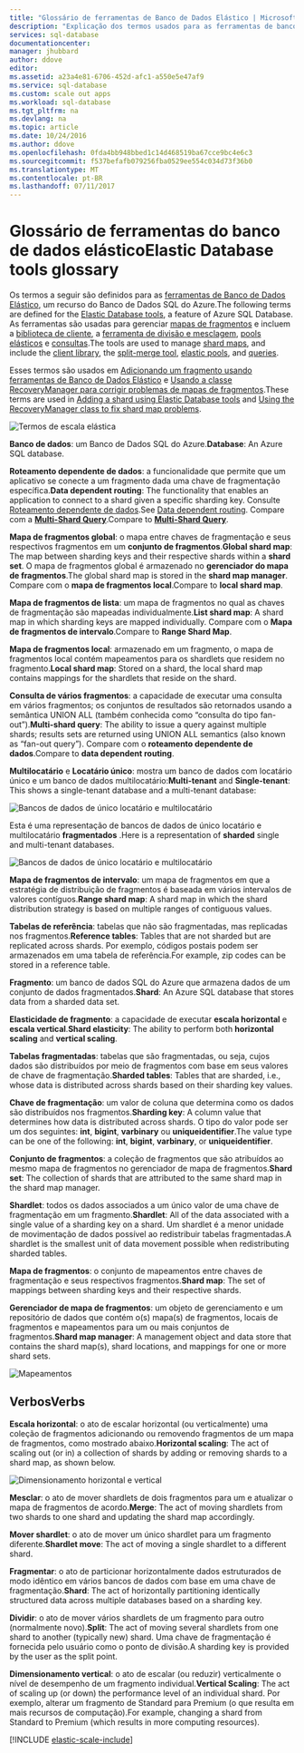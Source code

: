 ```yaml
---
title: "Glossário de ferramentas de Banco de Dados Elástico | Microsoft Docs"
description: "Explicação dos termos usados para as ferramentas de banco de dados elástico"
services: sql-database
documentationcenter: 
manager: jhubbard
author: ddove
editor: 
ms.assetid: a23a4e81-6706-452d-afc1-a550e5e47af9
ms.service: sql-database
ms.custom: scale out apps
ms.workload: sql-database
ms.tgt_pltfrm: na
ms.devlang: na
ms.topic: article
ms.date: 10/24/2016
ms.author: ddove
ms.openlocfilehash: 0fda4bb948bbed1c14d468519ba67cce9bc4e6c3
ms.sourcegitcommit: f537befafb079256fba0529ee554c034d73f36b0
ms.translationtype: MT
ms.contentlocale: pt-BR
ms.lasthandoff: 07/11/2017
---
```

# <a name="elastic-database-tools-glossary"></a><span data-ttu-id="e4bdb-103">Glossário de ferramentas do banco de dados elástico</span><span class="sxs-lookup"><span data-stu-id="e4bdb-103">Elastic Database tools glossary</span></span>
<span data-ttu-id="e4bdb-104">Os termos a seguir são definidos para as [ferramentas de Banco de Dados Elástico](sql-database-elastic-scale-introduction.md), um recurso do Banco de Dados SQL do Azure.</span><span class="sxs-lookup"><span data-stu-id="e4bdb-104">The following terms are defined for the [Elastic Database tools](sql-database-elastic-scale-introduction.md), a feature of Azure SQL Database.</span></span> <span data-ttu-id="e4bdb-105">As ferramentas são usadas para gerenciar [mapas de fragmentos](sql-database-elastic-scale-shard-map-management.md) e incluem a [biblioteca de cliente](sql-database-elastic-database-client-library.md), a [ferramenta de divisão e mesclagem](sql-database-elastic-scale-overview-split-and-merge.md), [pools elásticos](sql-database-elastic-pool.md) e [consultas](sql-database-elastic-query-overview.md).</span><span class="sxs-lookup"><span data-stu-id="e4bdb-105">The tools are used to manage [shard maps](sql-database-elastic-scale-shard-map-management.md), and include the [client library](sql-database-elastic-database-client-library.md), the [split-merge tool](sql-database-elastic-scale-overview-split-and-merge.md), [elastic pools](sql-database-elastic-pool.md), and [queries](sql-database-elastic-query-overview.md).</span></span> 

<span data-ttu-id="e4bdb-106">Esses termos são usados em [Adicionando um fragmento usando ferramentas de Banco de Dados Elástico](sql-database-elastic-scale-add-a-shard.md) e [Usando a classe RecoveryManager para corrigir problemas de mapas de fragmentos](sql-database-elastic-database-recovery-manager.md).</span><span class="sxs-lookup"><span data-stu-id="e4bdb-106">These terms are used in [Adding a shard using Elastic Database tools](sql-database-elastic-scale-add-a-shard.md) and [Using the RecoveryManager class to fix shard map problems](sql-database-elastic-database-recovery-manager.md).</span></span>

![Termos de escala elástica][1]

<span data-ttu-id="e4bdb-108">**Banco de dados**: um Banco de Dados SQL do Azure.</span><span class="sxs-lookup"><span data-stu-id="e4bdb-108">**Database**: An Azure SQL database.</span></span> 

<span data-ttu-id="e4bdb-109">**Roteamento dependente de dados**: a funcionalidade que permite que um aplicativo se conecte a um fragmento dada uma chave de fragmentação específica.</span><span class="sxs-lookup"><span data-stu-id="e4bdb-109">**Data dependent routing**: The functionality that enables an application to connect to a shard given a specific sharding key.</span></span> <span data-ttu-id="e4bdb-110">Consulte [Roteamento dependente de dados](sql-database-elastic-scale-data-dependent-routing.md).</span><span class="sxs-lookup"><span data-stu-id="e4bdb-110">See [Data dependent routing](sql-database-elastic-scale-data-dependent-routing.md).</span></span> <span data-ttu-id="e4bdb-111">Compare com a **[Multi-Shard Query](sql-database-elastic-scale-multishard-querying.md)**.</span><span class="sxs-lookup"><span data-stu-id="e4bdb-111">Compare to **[Multi-Shard Query](sql-database-elastic-scale-multishard-querying.md)**.</span></span>

<span data-ttu-id="e4bdb-112">**Mapa de fragmentos global**: o mapa entre chaves de fragmentação e seus respectivos fragmentos em um **conjunto de fragmentos**.</span><span class="sxs-lookup"><span data-stu-id="e4bdb-112">**Global shard map**: The map between sharding keys and their respective shards within a **shard set**.</span></span> <span data-ttu-id="e4bdb-113">O mapa de fragmentos global é armazenado no **gerenciador do mapa de fragmentos**.</span><span class="sxs-lookup"><span data-stu-id="e4bdb-113">The global shard map is stored in the **shard map manager**.</span></span> <span data-ttu-id="e4bdb-114">Compare com o **mapa de fragmentos local**.</span><span class="sxs-lookup"><span data-stu-id="e4bdb-114">Compare to **local shard map**.</span></span>

<span data-ttu-id="e4bdb-115">**Mapa de fragmentos de lista**: um mapa de fragmentos no qual as chaves de fragmentação são mapeadas individualmente.</span><span class="sxs-lookup"><span data-stu-id="e4bdb-115">**List shard map**: A shard map in which sharding keys are mapped individually.</span></span> <span data-ttu-id="e4bdb-116">Compare com o **Mapa de fragmentos de intervalo**.</span><span class="sxs-lookup"><span data-stu-id="e4bdb-116">Compare to **Range Shard Map**.</span></span>   

<span data-ttu-id="e4bdb-117">**Mapa de fragmentos local**: armazenado em um fragmento, o mapa de fragmentos local contém mapeamentos para os shardlets que residem no fragmento.</span><span class="sxs-lookup"><span data-stu-id="e4bdb-117">**Local shard map**: Stored on a shard, the local shard map contains mappings for the shardlets that reside on the shard.</span></span>

<span data-ttu-id="e4bdb-118">**Consulta de vários fragmentos**: a capacidade de executar uma consulta em vários fragmentos; os conjuntos de resultados são retornados usando a semântica UNION ALL (também conhecida como “consulta do tipo fan-out”).</span><span class="sxs-lookup"><span data-stu-id="e4bdb-118">**Multi-shard query**: The ability to issue a query against multiple shards; results sets are returned using UNION ALL semantics (also known as “fan-out query”).</span></span> <span data-ttu-id="e4bdb-119">Compare com o **roteamento dependente de dados**.</span><span class="sxs-lookup"><span data-stu-id="e4bdb-119">Compare to **data dependent routing**.</span></span>

<span data-ttu-id="e4bdb-120">**Multilocatário** e **Locatário único**: mostra um banco de dados com locatário único e um banco de dados multilocatário:</span><span class="sxs-lookup"><span data-stu-id="e4bdb-120">**Multi-tenant** and **Single-tenant**: This shows a single-tenant database and a multi-tenant database:</span></span>

![Bancos de dados de único locatário e multilocatário](./media/sql-database-elastic-scale-glossary/multi-single-simple.png)

<span data-ttu-id="e4bdb-122">Esta é uma representação de bancos de dados de único locatário e multilocatário **fragmentados** .</span><span class="sxs-lookup"><span data-stu-id="e4bdb-122">Here is a representation of **sharded** single and multi-tenant databases.</span></span> 

![Bancos de dados de único locatário e multilocatário](./media/sql-database-elastic-scale-glossary/shards-single-multi.png)

<span data-ttu-id="e4bdb-124">**Mapa de fragmentos de intervalo**: um mapa de fragmentos em que a estratégia de distribuição de fragmentos é baseada em vários intervalos de valores contíguos.</span><span class="sxs-lookup"><span data-stu-id="e4bdb-124">**Range shard map**: A shard map in which the shard distribution strategy is based on multiple ranges of contiguous values.</span></span> 

<span data-ttu-id="e4bdb-125">**Tabelas de referência**: tabelas que não são fragmentadas, mas replicadas nos fragmentos.</span><span class="sxs-lookup"><span data-stu-id="e4bdb-125">**Reference tables**: Tables that are not sharded but are replicated across shards.</span></span> <span data-ttu-id="e4bdb-126">Por exemplo, códigos postais podem ser armazenados em uma tabela de referência.</span><span class="sxs-lookup"><span data-stu-id="e4bdb-126">For example, zip codes can be stored in a reference table.</span></span> 

<span data-ttu-id="e4bdb-127">**Fragmento**: um banco de dados SQL do Azure que armazena dados de um conjunto de dados fragmentados.</span><span class="sxs-lookup"><span data-stu-id="e4bdb-127">**Shard**: An Azure SQL database that stores data from a sharded data set.</span></span> 

<span data-ttu-id="e4bdb-128">**Elasticidade de fragmento**: a capacidade de executar **escala horizontal** e **escala vertical**.</span><span class="sxs-lookup"><span data-stu-id="e4bdb-128">**Shard elasticity**: The ability to perform both **horizontal scaling** and **vertical scaling**.</span></span>

<span data-ttu-id="e4bdb-129">**Tabelas fragmentadas**: tabelas que são fragmentadas, ou seja, cujos dados são distribuídos por meio de fragmentos com base em seus valores de chave de fragmentação.</span><span class="sxs-lookup"><span data-stu-id="e4bdb-129">**Sharded tables**: Tables that are sharded, i.e., whose data is distributed across shards based on their sharding key values.</span></span> 

<span data-ttu-id="e4bdb-130">**Chave de fragmentação**: um valor de coluna que determina como os dados são distribuídos nos fragmentos.</span><span class="sxs-lookup"><span data-stu-id="e4bdb-130">**Sharding key**: A column value that determines how data is distributed across shards.</span></span> <span data-ttu-id="e4bdb-131">O tipo do valor pode ser um dos seguintes: **int**, **bigint**, **varbinary** ou **uniqueidentifier**.</span><span class="sxs-lookup"><span data-stu-id="e4bdb-131">The value type can be one of the following: **int**, **bigint**, **varbinary**, or **uniqueidentifier**.</span></span> 

<span data-ttu-id="e4bdb-132">**Conjunto de fragmentos**: a coleção de fragmentos que são atribuídos ao mesmo mapa de fragmentos no gerenciador de mapa de fragmentos.</span><span class="sxs-lookup"><span data-stu-id="e4bdb-132">**Shard set**: The collection of shards that are attributed to the same shard map in the shard map manager.</span></span>  

<span data-ttu-id="e4bdb-133">**Shardlet**: todos os dados associados a um único valor de uma chave de fragmentação em um fragmento.</span><span class="sxs-lookup"><span data-stu-id="e4bdb-133">**Shardlet**: All of the data associated with a single value of a sharding key on a shard.</span></span> <span data-ttu-id="e4bdb-134">Um shardlet é a menor unidade de movimentação de dados possível ao redistribuir tabelas fragmentadas.</span><span class="sxs-lookup"><span data-stu-id="e4bdb-134">A shardlet is the smallest unit of data movement possible when redistributing sharded tables.</span></span> 

<span data-ttu-id="e4bdb-135">**Mapa de fragmentos**: o conjunto de mapeamentos entre chaves de fragmentação e seus respectivos fragmentos.</span><span class="sxs-lookup"><span data-stu-id="e4bdb-135">**Shard map**: The set of mappings between sharding keys and their respective shards.</span></span>

<span data-ttu-id="e4bdb-136">**Gerenciador de mapa de fragmentos**: um objeto de gerenciamento e um repositório de dados que contém o(s) mapa(s) de fragmentos, locais de fragmentos e mapeamentos para um ou mais conjuntos de fragmentos.</span><span class="sxs-lookup"><span data-stu-id="e4bdb-136">**Shard map manager**: A management object and data store that contains the shard map(s), shard locations, and mappings for one or more shard sets.</span></span>

![Mapeamentos][2]

## <a name="verbs"></a><span data-ttu-id="e4bdb-138">Verbos</span><span class="sxs-lookup"><span data-stu-id="e4bdb-138">Verbs</span></span>
<span data-ttu-id="e4bdb-139">**Escala horizontal**: o ato de escalar horizontal (ou verticalmente) uma coleção de fragmentos adicionando ou removendo fragmentos de um mapa de fragmentos, como mostrado abaixo.</span><span class="sxs-lookup"><span data-stu-id="e4bdb-139">**Horizontal scaling**: The act of scaling out (or in) a collection of shards by adding or removing shards to a shard map, as shown below.</span></span>

![Dimensionamento horizontal e vertical][3]

<span data-ttu-id="e4bdb-141">**Mesclar**: o ato de mover shardlets de dois fragmentos para um e atualizar o mapa de fragmentos de acordo.</span><span class="sxs-lookup"><span data-stu-id="e4bdb-141">**Merge**: The act of moving shardlets from two shards to one shard and updating the shard map accordingly.</span></span>

<span data-ttu-id="e4bdb-142">**Mover shardlet**: o ato de mover um único shardlet para um fragmento diferente.</span><span class="sxs-lookup"><span data-stu-id="e4bdb-142">**Shardlet move**: The act of moving a single shardlet to a different shard.</span></span> 

<span data-ttu-id="e4bdb-143">**Fragmentar**: o ato de particionar horizontalmente dados estruturados de modo idêntico em vários bancos de dados com base em uma chave de fragmentação.</span><span class="sxs-lookup"><span data-stu-id="e4bdb-143">**Shard**: The act of horizontally partitioning identically structured data across multiple databases based on a sharding key.</span></span>

<span data-ttu-id="e4bdb-144">**Dividir**: o ato de mover vários shardlets de um fragmento para outro (normalmente novo).</span><span class="sxs-lookup"><span data-stu-id="e4bdb-144">**Split**: The act of moving several shardlets from one shard to another (typically new) shard.</span></span> <span data-ttu-id="e4bdb-145">Uma chave de fragmentação é fornecida pelo usuário como o ponto de divisão.</span><span class="sxs-lookup"><span data-stu-id="e4bdb-145">A sharding key is provided by the user as the split point.</span></span>

<span data-ttu-id="e4bdb-146">**Dimensionamento vertical**: o ato de escalar (ou reduzir) verticalmente o nível de desempenho de um fragmento individual.</span><span class="sxs-lookup"><span data-stu-id="e4bdb-146">**Vertical Scaling**: The act of scaling up (or down) the performance level of an individual shard.</span></span> <span data-ttu-id="e4bdb-147">Por exemplo, alterar um fragmento de Standard para Premium (o que resulta em mais recursos de computação).</span><span class="sxs-lookup"><span data-stu-id="e4bdb-147">For example, changing a shard from Standard to Premium (which results in more computing resources).</span></span> 

[!INCLUDE [elastic-scale-include](../../includes/elastic-scale-include.md)]

<!--Image references-->
[1]: ./media/sql-database-elastic-scale-glossary/glossary.png
[2]: ./media/sql-database-elastic-scale-glossary/mappings.png
[3]: ./media/sql-database-elastic-scale-glossary/h_versus_vert.png

